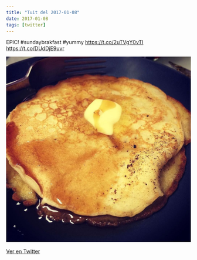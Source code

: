 ```yaml
---
title: "Tuit del 2017-01-08"
date: 2017-01-08
tags: [twitter]
---
```


EPIC! #sundaybrakfast #yummy https://t.co/2uTVgY0vTI https://t.co/DUdDjE9uvr

![Imagen](/assets/images/818029892302475264-C1o52b-XEAAZN-3.jpg)

[Ver en Twitter](https://twitter.com/i/web/status/818029892302475264)
